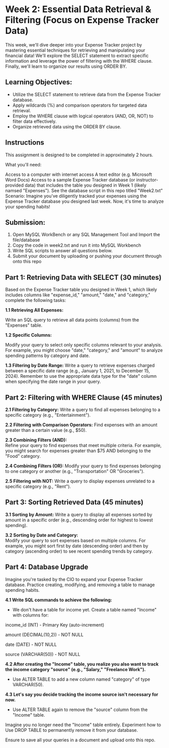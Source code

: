 # Week 2: Essential Data Retrieval & Filtering (Focus on Expense Tracker Data)

This week, we'll dive deeper into your Expense Tracker project by mastering essential techniques for retrieving and manipulating your financial data! We'll explore the SELECT statement to extract specific information and leverage the power of filtering with the WHERE clause. Finally, we'll learn to organize our results using ORDER BY.

## Learning Objectives:

* Utilize the SELECT statement to retrieve data from the Expense Tracker database.
* Apply wildcards (%) and comparison operators for targeted data retrieval.
* Employ the WHERE clause with logical operators (AND, OR, NOT) to filter data effectively.
* Organize retrieved data using the ORDER BY clause.
  
## Instructions
This assignment is designed to be completed in approximately 2 hours.

What you'll need:

Access to a computer with internet access
A text editor (e.g. Microsoft Word Docs)
Access to a sample Expense Tracker database (or instructor-provided data) that includes the table you designed in Week 1 (likely namsed "Expenses"). See the database script in this repo titled "Week2.txt"
Scenario: Imagine you've diligently tracked your expenses using the Expense Tracker database you designed last week. Now, it's time to analyze your spending habits!

## Submission:
1. Open MySQL WorkBench or any SQL Management Tool and Import the file/database
2. Copy the code in week2.txt and run it into MySQL Workbench
3. Write SQL scripts to answer all questions below.
4. Submit your document by uploading or pushing your document through onto this repo


## Part 1: Retrieving Data with SELECT (30 minutes)

Based on the Expense Tracker table you designed in Week 1, which likely includes columns like "expense_id," "amount," "date," and "category," complete the following tasks:

**1.1 Retrieving All Expenses:**

Write an SQL query to retrieve all data points (columns) from the "Expenses" table.

**1.2 Specific Columns:** 

Modify your query to select only specific columns relevant to your analysis. For example, you might choose "date," "category," and "amount" to analyze spending patterns by category and date.

**1.3 Filtering by Date Range:** 
Write a query to retrieve expenses charged between a specific date range (e.g., January 1, 2021, to December 15, 2024).
Remember to use the appropriate data type for the "date" column when specifying the date range in your query.

## Part 2: Filtering with WHERE Clause (45 minutes)

**2.1 Filtering by Category:** 
Write a query to find all expenses belonging to a specific category (e.g., "Entertainment").

**2.2 Filtering with Comparison Operators:** 
Find expenses with an amount greater than a certain value (e.g., $50).

**2.3 Combining Filters (AND):**  
Refine your query to find expenses that meet multiple criteria. For example, you might search for expenses greater than $75 AND belonging to the "Food" category.

**2.4 Combining Filters (OR):** 
Modify your query to find expenses belonging to one category or another (e.g., "Transportation" OR "Groceries").

**2.5 Filtering with NOT:** 
Write a query to display expenses unrelated to a specific category (e.g., "Rent").

## Part 3: Sorting Retrieved Data (45 minutes)

**3.1 Sorting by Amount:** 
Write a query to display all expenses sorted by amount in a specific order (e.g., descending order for highest to lowest spending).

**3.2 Sorting by Date and Category:**  
Modify your query to sort expenses based on multiple columns. For example, you might sort first by date (descending order) and then by category (ascending order) to see recent spending trends by category.

## Part 4: Database Upgrade

Imagine you're tasked by the CIO to expand your Expense Tracker database. Practice creating, modifying, and removing a table to manage spending habits.

**4.1 Write SQL commands to achieve the following:**

* We don't have a table for income yet. Create a table named "Income" with columns for:
  
income_id (INT) - Primary Key (auto-increment)

amount (DECIMAL(10,2)) - NOT NULL

date (DATE) - NOT NULL

source (VARCHAR(50)) - NOT NULL

**4.2 After creating the "Income" table, you realize you also want to track the income category "source" (e.g., "Salary," "Freelance Work").** 

* Use ALTER TABLE to add a new column named "category" of type VARCHAR(50).
  
**4.3 Let's say you decide tracking the income source isn't necessary for now.**

* Use ALTER TABLE again to remove the "source" column from the "Income" table.

Imagine you no longer need the "Income" table entirely. Experiment how to Use DROP TABLE to permanently remove it from your database.

Ensure to save all your queries in a document and upload onto this repo. 

